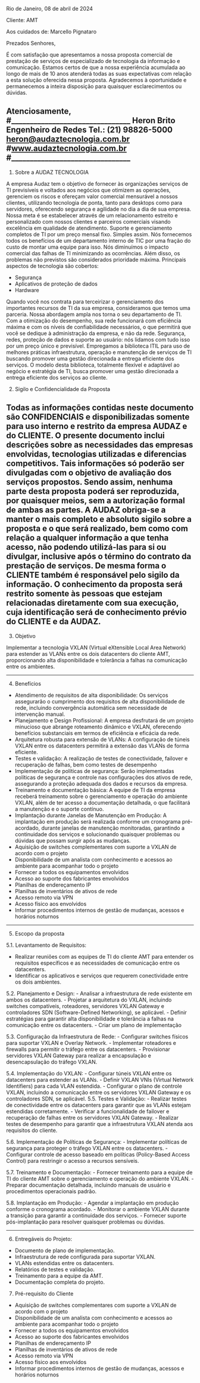 
Rio de Janeiro, 08 de abril de 2024


Cliente:
AMT
 
Aos cuidados de:
Marcello Pignataro
 


Prezados Senhores,
 
É com satisfação que apresentamos a nossa proposta comercial de prestação de serviços de especializado de tecnologia da informação e comunicação. 
Estamos certos de que a nossa experiência acumulada ao longo de mais de 10 anos atenderá todas as suas expectativas com relação a esta solução oferecida nessa proposta.
Agradecemos à oportunidade e permanecemos a inteira disposição para quaisquer esclarecimentos ou dúvidas.
 
 
 
 
 
Atenciosamente,
#________________________________
Heron Brito                                                                                                     
Engenheiro de Redes
Tel.: (21) 98826-5000
heron@audaztecnologia.com.br
#www.audaztecnologia.com.br
#________________________________
---
 1. Sobre a AUDAZ TECNOLOGIA

A empresa Audaz tem o objetivo de fornecer às organizações serviços de TI previsíveis e voltados aos negócios que otimizem as operações, gerenciem os riscos e ofereçam valor comercial mensurável a nossos clientes, utilizando tecnologia de ponta, tanto para desktops como para servidores, oferecendo segurança e agilidade no dia a dia de sua empresa. 
Nossa meta é se estabelecer através de um relacionamento estreito e personalizado com nossos clientes e parceiros comerciais visando excelência em qualidade de atendimento. Suporte e gerenciamento completos de TI por um preço mensal fixo. Simples assim. Nós fornecemos todos os benefícios de um departamento interno de TIC por uma fração do custo de montar uma equipe para isso. Nós diminuímos o impacto comercial das falhas de TI minimizando as ocorrências. Além disso, os problemas não previstos são considerados prioridade máxima. Principais aspectos de tecnologia são cobertos:

- Segurança 
- Aplicativos de proteção de dados
- Hardware

Quando você nos contrata para terceirizar o gerenciamento dos importantes recursos de TI da sua empresa, consideramos que temos uma parceria. Nossa abordagem ampla nos torna o seu departamento de TI. Com a otimização do desempenho, sua rede funcionará com eficiência máxima e com os níveis de confiabilidade necessários, o que permitirá que você se dedique à administração da empresa, e não da rede. Segurança, redes, proteção de dados e suporte ao usuário: nós lidamos com tudo isso por um preço único e previsível. Empregamos a biblioteca ITIL para uso de melhores práticas infraestrutura, operação e manutenção de serviços de TI buscando promover uma gestão direcionada a entrega eficiente dos serviços. O modelo desta biblioteca, totalmente flexível e adaptável ao negócio e estratégia de TI, busca promover uma gestão direcionada a entrega eficiente dos serviços ao cliente.

2. Sigilo e Confidencialidade da Proposta

Todas as informações contidas neste documento são CONFIDENCIAIS e disponibilizadas somente para uso interno e restrito da empresa AUDAZ e do CLIENTE. O presente documento inclui descrições sobre as necessidades das empresas envolvidas, tecnologias utilizadas e diferencias competitivos. Tais informações só poderão ser divulgadas com o objetivo de avaliação dos serviços propostos. Sendo assim, nenhuma parte desta proposta poderá ser reproduzida, por quaisquer meios, sem a autorização formal de ambas as partes. 
A AUDAZ obriga-se a manter o mais completo e absoluto sigilo sobre a proposta e o que será realizado, bem como com relação a qualquer informação a que tenha acesso, não podendo utilizá-las para si ou divulgar, inclusive após o término do contrato da prestação de serviços. De mesma forma o CLIENTE também é responsável pelo sigilo da informação.
O conhecimento da proposta será restrito somente às pessoas que estejam relacionadas diretamente com sua execução, cuja identificação será de conhecimento prévio do CLIENTE e da AUDAZ.
---
3. Objetivo

Implementar a tecnologia VXLAN (Virtual eXtensible Local Area Network) para estender as VLANs entre os dois datacenters do cliente AMT, proporcionando alta disponibilidade e tolerância a falhas na comunicação entre os ambientes.


---
4. Benefícios
 
- Atendimento de requisitos de alta disponibilidade: Os serviços assegurarão o cumprimento dos requisitos de alta disponibilidade de rede, incluindo convergência automática sem necessidade de intervenção manual.
- Planejamento e Design Profissional: A empresa desfrutará de um projeto minucioso que abrange roteamento dinâmico e VXLAN, oferecendo benefícios substanciais em termos de eficiência e eficácia da rede.
- Arquitetura robusta para extensão de VLANs: A configuração de túneis VXLAN entre os datacenters permitirá a extensão das VLANs de forma eficiente.
- Testes e validação: A realização de testes de conectividade, failover e recuperação de falhas, bem como testes de desempenho
- Implementação de políticas de segurança: Serão implementadas políticas de segurança e controle nas configurações dos ativos de rede, assegurando a proteção adequada dos dados e recursos da empresa.
- Treinamento e documentação básica: A equipe de TI da empresa receberá treinamento sobre o gerenciamento e operação do ambiente VXLAN, além de ter acesso a documentação detalhada, o que facilitará a manutenção e o suporte contínuo.
- Implantação durante Janelas de Manutenção em Produção: A implantação em produção será realizada conforme um cronograma pré-acordado, durante janelas de manutenção monitoradas, garantindo a continuidade dos serviços e solucionando quaisquer problemas ou dúvidas que possam surgir após as mudanças.
- Aquisição de switches complementares com suporte a VXLAN de acordo com o projeto
- Disponibilidade de um analista com conhecimento e acessos ao ambiente para acompanhar todo o projeto
- Fornecer a todos os equipamentos envolvidos
- Acesso ao suporte dos fabricantes envolvidos
- Planilhas de endereçamento IP
- Planilhas de inventários de ativos de rede
- Acesso remoto via VPN
- Acesso físico aos envolvidos
- Informar procedimentos internos de gestão de mudanças, acessos e horários noturnos
---
5. Escopo da proposta

5.1. Levantamento de Requisitos:
   - Realizar reuniões com as equipes de TI do cliente AMT para entender os requisitos específicos e as necessidades de comunicação entre os datacenters.
   - Identificar os aplicativos e serviços que requerem conectividade entre os dois ambientes.
 
5.2. Planejamento e Design:
    - Analisar a infraestrutura de rede existente em ambos os datacenters.
    - Projetar a arquitetura do VXLAN, incluindo switches compatíveis, roteadores, servidores VXLAN Gateway e controladores SDN (Software-Defined Networking), se aplicável.
    - Definir estratégias para garantir alta disponibilidade e tolerância a falhas na comunicação entre os datacenters.
    - Criar um plano de implementação
 
5.3. Configuração da Infraestrutura de Rede:
    - Configurar switches físicos para suportar VXLAN e Overlay Network.
    - Implementar roteadores e firewalls para permitir o tráfego entre os datacenters.
    - Provisionar servidores VXLAN Gateway para realizar a encapsulação e desencapsulação do tráfego VXLAN.
 
5.4. Implementação do VXLAN:
    - Configurar túneis VXLAN entre os datacenters para estender as VLANs.
    - Definir VXLAN VNIs (Virtual Network Identifiers) para cada VLAN estendida.
    - Configurar o plano de controle VXLAN, incluindo a comunicação entre os servidores VXLAN Gateway e os controladores SDN, se aplicável.
5.5. Testes e Validação:
    - Realizar testes de conectividade entre os datacenters para garantir que as VLANs estejam estendidas corretamente.
    - Verificar a funcionalidade de failover e recuperação de falhas entre os servidores VXLAN Gateway.
    - Realizar testes de desempenho para garantir que a infraestrutura VXLAN atenda aos requisitos do cliente.
 
5.6. Implementação de Políticas de Segurança:
    - Implementar políticas de segurança para proteger o tráfego VXLAN entre os datacenters.
    - Configurar controle de acesso baseado em políticas (Policy-Based Access Control) para restringir o acesso a recursos sensíveis.
 
5.7. Treinamento e Documentação:
    - Fornecer treinamento para a equipe de TI do cliente AMT sobre o gerenciamento e operação do ambiente VXLAN.
    - Preparar documentação detalhada, incluindo manuais de usuário e procedimentos operacionais padrão.
 
5.8. Implantação em Produção:
    - Agendar a implantação em produção conforme o cronograma acordado.
    - Monitorar o ambiente VXLAN durante a transição para garantir a continuidade dos serviços.
    - Fornecer suporte pós-implantação para resolver quaisquer problemas ou dúvidas.
 
 
 
--- 
6. Entregáveis do Projeto:
 
- Documento de plano de implementação.
- Infraestrutura de rede configurada para suportar VXLAN.
- VLANs estendidas entre os datacenters.
- Relatórios de testes e validação.
- Treinamento para a equipe da AMT.
- Documentação completa do projeto.
 
 
7. Pré-requisito do Cliente

- Aquisição de switches complementares com suporte a VXLAN de acordo com o projeto
- Disponibilidade de um analista com conhecimento e acessos ao ambiente para acompanhar todo o projeto
- Fornecer a todos os equipamentos envolvidos
- Acesso ao suporte dos fabricantes envolvidos
- Planilhas de endereçamento IP
- Planilhas de inventários de ativos de rede
- Acesso remoto via VPN
- Acesso físico aos envolvidos
- Informar procedimentos internos de gestão de mudanças, acessos e horários noturnos